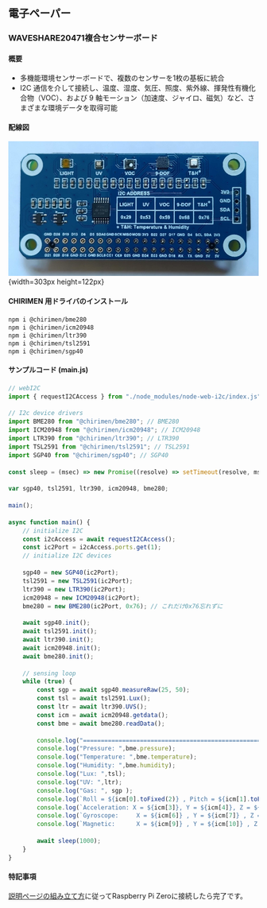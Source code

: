 ## 電子ペーパー

### WAVESHARE20471複合センサーボード

#### 概要

* 多機能環境センサーボードで、複数のセンサーを1枚の基板に統合
* I2C 通信を介して接続し、温度、湿度、気圧、照度、紫外線、揮発性有機化合物（VOC）、および 9 軸モーション（加速度、ジャイロ、磁気）など、さまざまな環境データを取得可能

#### 配線図

![](WAVESHARE-20471.jpg "ボードの写真"){width=303px height=122px}

#### CHIRIMEN 用ドライバのインストール

```shell
npm i @chirimen/bme280
npm i @chirimen/icm20948
npm i @chirimen/ltr390
npm i @chirimen/tsl2591
npm i @chirimen/sgp40
```

#### サンプルコード (main.js)

```javascript
// webI2C
import { requestI2CAccess } from "./node_modules/node-web-i2c/index.js";

// I2c device drivers
import BME280 from "@chirimen/bme280"; // BME280
import ICM20948 from "@chirimen/icm20948"; // ICM20948
import LTR390 from "@chirimen/ltr390"; // LTR390
import TSL2591 from "@chirimen/tsl2591"; // TSL2591
import SGP40 from "@chirimen/sgp40"; // SGP40

const sleep = (msec) => new Promise((resolve) => setTimeout(resolve, msec));

var sgp40, tsl2591, ltr390, icm20948, bme280;

main();

async function main() {
	// initialize I2C
	const i2cAccess = await requestI2CAccess();
	const ic2Port = i2cAccess.ports.get(1);
	// initialize I2C devices
	
	sgp40 = new SGP40(ic2Port);
	tsl2591 = new TSL2591(ic2Port);
	ltr390 = new LTR390(ic2Port);
	icm20948 = new ICM20948(ic2Port);
	bme280 = new BME280(ic2Port, 0x76); // これだけ0x76忘れずに

	await sgp40.init();
	await tsl2591.init();
	await ltr390.init();
	await icm20948.init();
	await bme280.init();

	// sensing loop
	while (true) {
		const sgp = await sgp40.measureRaw(25, 50);
		const tsl = await tsl2591.Lux();
		const ltr = await ltr390.UVS();
		const icm = await icm20948.getdata();
		const bme = await bme280.readData();
		
		console.log("=======================================================");
		console.log("Pressure: ",bme.pressure);
		console.log("Temperature: ",bme.temperature);
		console.log("Humidity: ",bme.humidity);
		console.log("Lux: ",tsl);
		console.log("UV: ",ltr);
		console.log("Gas: ", sgp );
		console.log(`Roll = ${icm[0].toFixed(2)} , Pitch = ${icm[1].toFixed(2)} , Yaw = ${icm[2].toFixed(2)}`);
		console.log(`Acceleration: X = ${icm[3]}, Y = ${icm[4]}, Z = ${icm[5]}`);
		console.log(`Gyroscope:     X = ${icm[6]} , Y = ${icm[7]} , Z = ${icm[8]}`);
		console.log(`Magnetic:      X = ${icm[9]} , Y = ${icm[10]} , Z = ${icm[11]}`);
		
		await sleep(1000);
	}
}
```

#### 特記事項

[説明ページの組み立て方](https://www.waveshare.com/wiki/Environment_Sensor_HAT#Hardware_connection)に従ってRaspberry Pi Zeroに接続したら完了です。
